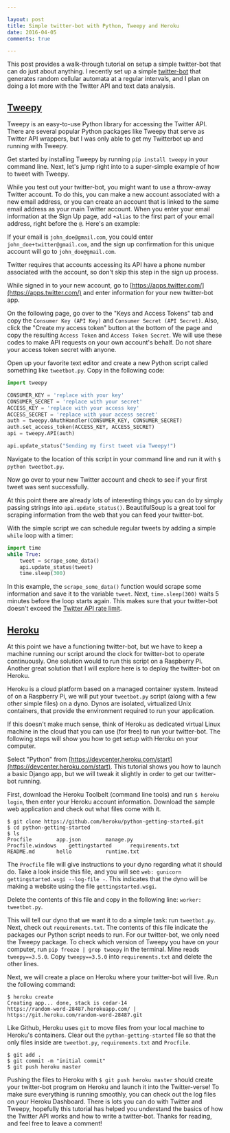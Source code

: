 ```yaml
---

layout: post
title: Simple twitter-bot with Python, Tweepy and Heroku
date: 2016-04-05
comments: true

---
```


This post provides a walk-through tutorial on setup a simple twitter-bot that can do just about anything. I recently set up a simple [twitter-bot](https://twitter.com/tw_tt_r_b_t) that generates random cellular automata at a regular intervals, and I plan on doing a lot more with the Twitter API and text data analysis. 

[Tweepy](http://www.tweepy.org/)
---

Tweepy is an easy-to-use Python library for accessing the Twitter API. There are several popular Python packages like Tweepy that serve as Twitter API wrappers, but I was only able to get my Twitterbot up and running with Tweepy. 

Get started by installing Tweepy by running `pip install tweepy` in your command line. Next, let's jump right into to a super-simple example of how to tweet with Tweepy. 

While you test out your twitter-bot, you might want to use a throw-away Twitter account. To do this, you can make a new account associated with a new email address, or you can create an account that is linked to the same email address as your main Twitter account. When you enter your email information at the Sign Up page, add `+alias` to the first part of your email address, right before the `@`. Here's an example:

If your email is `john_doe@gmail.com`, you could enter `john_doe+twitter@gmail.com`, and the sign up confirmation for this unique account will go to `john_doe@gmail.com`. 

Twitter requires that accounts accessing its API have a phone number associated with the account, so don't skip this step in the sign up process. 

While signed in to your new account, go to [https://apps.twitter.com/](https://apps.twitter.com/) and enter information for your new twitter-bot app. 

On the following page, go over to the "Keys and Access Tokens" tab and copy the `Consumer Key (API Key)` and `Consumer Secret (API Secret)`. Also, click the "Create my access token" button at the bottom of the page and copy the resulting `Access Token` and `Access Token Secret`. We will use these codes to make API requests on your own account's behalf. Do not share your access token secret with anyone.

Open up your favorite text editor and create a new Python script called something like `tweetbot.py`. Copy in the following code: 

```python 
import tweepy

CONSUMER_KEY = 'replace with your key'
CONSUMER_SECRET = 'replace with your secret'
ACCESS_KEY = 'replace with your access key'
ACCESS_SECRET = 'replace with your access secret'
auth = tweepy.OAuthHandler(CONSUMER_KEY, CONSUMER_SECRET)
auth.set_access_token(ACCESS_KEY, ACCESS_SECRET)
api = tweepy.API(auth)

api.update_status("Sending my first tweet via Tweepy!")

```

Navigate to the location of this script in your command line and run it with `$ python tweetbot.py`. 

Now go over to your new Twitter account and check to see if your first tweet was sent successfully. 

At this point there are already lots of interesting things you can do by simply passing strings into `api.update_status()`. BeautifulSoup is a great tool for scraping information from the web that you can feed your twitter-bot.

With the simple script we can schedule regular tweets by adding a simple `while` loop with a timer:

```python
import time
while True:
    tweet = scrape_some_data()
    api.update_status(tweet)
    time.sleep(300)
```

In this example, the `scrape_some_data()` function would scrape some information and save it to the variable `tweet`. Next, `time.sleep(300)` waits 5 minutes before the loop starts again. This makes sure that your twitter-bot doesn't exceed the [Twitter API rate limit](https://dev.twitter.com/rest/public/rate-limiting).

[Heroku](https://www.heroku.com/)
---

At this point we have a functioning twitter-bot, but we have to keep a machine running our script around the clock for twitter-bot to operate continuously. One solution would to run this script on a Raspberry Pi. Another great solution that I will explore here is to deploy the twitter-bot on Heroku. 

Heroku is a cloud platform based on a managed container system. Instead of on a Raspberry Pi, we will put your `tweetbot.py` script (along with a few other simple files) on a dyno.  Dynos are isolated, virtualized Unix containers, that provide the environment required to run your application. 

If this doesn't make much sense, think of Heroku as dedicated virtual Linux machine in the cloud that you can use (for free) to run your twitter-bot. The following steps will show you how to get setup with Heroku on your computer. 

Select "Python" from [https://devcenter.heroku.com/start](https://devcenter.heroku.com/start). This tutorial shows you how to launch a basic Django app, but we will tweak it slightly in order to get our twitter-bot running. 

First, download the Heroku Toolbelt (command line tools) and run `$ heroku login`, then enter your Heroku account information. Download the sample web application and check out what files come with it. 

```terminal 
$ git clone https://github.com/heroku/python-getting-started.git
$ cd python-getting-started
$ ls
Procfile		app.json		manage.py
Procfile.windows	gettingstarted		requirements.txt
README.md		hello			runtime.txt
```

The `Procfile` file will give instructions to your dyno regarding what it should do. Take a look inside this file, and you will see `web: gunicorn gettingstarted.wsgi --log-file -`. This indicates that the dyno will be making a website using the file `gettingstarted.wsgi`. 

Delete the contents of this file and copy in the following line: 
`worker: tweetbot.py`. 

This will tell our dyno that we want it to do a simple task: run `tweetbot.py`. Next, check out `requirements.txt`. The contents of this file indicate the packages our Python script needs to run. For our twitter-bot, we only need the Tweepy package. To check which version of Tweepy you have on your computer, run `pip freeze | grep tweepy` in the terminal. Mine reads `tweepy==3.5.0`. Copy `tweepy==3.5.0` into `requirements.txt` and delete the other lines. 

Next, we will create a place on Heroku where your twitter-bot will live. Run the following command:

```terminal
$ heroku create
Creating app... done, stack is cedar-14
https://random-word-28487.herokuapp.com/ | https://git.heroku.com/random-word-28487.git
```
Like Github, Heroku uses `git` to move files from your local machine to Heroku's containers. Clear out the `python-getting-started` file so that the only files inside are `tweetbot.py`, `requirements.txt` and `Procfile`. 

```terminal 
$ git add .
$ git commit -m "initial commit"
$ git push heroku master
```
Pushing the files to Heroku with `$ git push heroku master` should create your twitter-bot program on Heroku and launch it into the Twitter-verse! To make sure everything is running smoothly, you can check out the log files on your Heroku Dashboard. There is lots you can do with Twitter and Tweepy, hopefully this tutorial has helped you understand the basics of how the Twitter API works and how to write a twitter-bot. Thanks for reading, and feel free to leave a comment!
